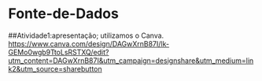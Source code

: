 # Fonte-de-Dados
##Atividade1:apresentação; utilizamos o Canva.
https://www.canva.com/design/DAGwXrnB87I/lk-GEMo0wgb9TtoLsRSTXQ/edit?utm_content=DAGwXrnB87I&utm_campaign=designshare&utm_medium=link2&utm_source=sharebutton
